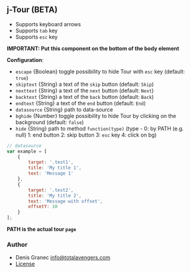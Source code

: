 ## j-Tour (BETA)

- Supports keyboard arrows
- Supports `tab` key
- Supports `esc` key

__IMPORTANT: Put this component on the bottom of the body element__

__Configuration__:

- `escape` {Boolean} toggle possibility to hide Tour with `esc` key (default: `true`)
- `skiptext` {String} a text of the `skip` button (default: `Skip`)
- `nexttext` {String} a text of the `next` button (default: `Next`)
- `backtext` {String} a text of the `back` button (default: `Back`)
- `endtext` {String} a text of the `end` button (default: `End`)
- `datasource` {String} path to data-source
- `bghide` {Number} toggle possibility to hide Tour by clicking on the background (default: `false`)
- `hide` {String} path to method `function(type)` (type - 0: by PATH (e.g. null) 1: end button 2: skip button 3: `esc` key 4: click on bg)

```javascript
// datasource
var example = [
	{
		target: '.test1',
		title: 'My title 1',
		text: 'Message 1'
	},
	{
		target: '.test2',
		title: 'My title 2',
		text: 'Message with offset',
		offsetY: 10
	}
];
```

__PATH is the actual tour `page`__

### Author

- Denis Granec <info@totalavengers.com>
- [License](https://www.totaljs.com/license/)
